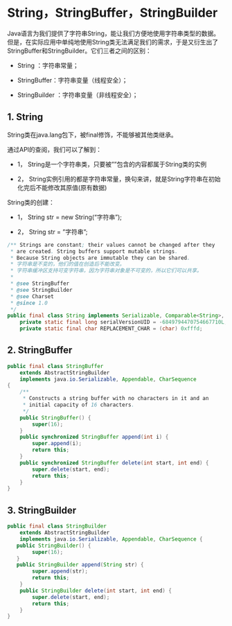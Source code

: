 # String，StringBuffer，StringBuilder

Java语言为我们提供了字符串String，能让我们方便地使用字符串类型的数据。但是，在实际应用中单纯地使用String类无法满足我们的需求，于是又衍生出了StringBuffer和StringBuilder。它们三者之间的区别：

* String ：字符串常量；
* StringBuffer：字符串变量（线程安全）；

* StringBuilder ：字符串变量（非线程安全）；

## 1. String

String类在java.lang包下，被final修饰，不能够被其他类继承。

通过API的查阅，我们可以了解到：

* 1，  String是一个字符串类，只要被””包含的内容都属于String类的实例

* 2，  String实例引用的都是字符串常量，换句来讲，就是String字符串在初始化完后不能修改其原值\(原有数据\)

String类的创建：

* 1，  String  str = new String\(“字符串”\);

* 2，  String  str = ”字符串”;



```java
/** Strings are constant; their values cannot be changed after they
 * are created. String buffers support mutable strings.
 * Because String objects are immutable they can be shared. 
 * 字符串是不变的，他们的值在创造后不能改变。
 * 字符串缓冲区支持可变字符串，因为字符串对象是不可变的，所以它们可以共享。
 * 
 * @see StringBuffer
 * @see StringBuilder
 * @see Charset
 * @since 1.0
 */
public final class String implements Serializable, Comparable<String>, CharSequence {
    private static final long serialVersionUID = -6849794470754667710L;
    private static final char REPLACEMENT_CHAR = (char) 0xfffd;
```

## 2. StringBuffer

```java
public final class StringBuffer
    extends AbstractStringBuilder
    implements java.io.Serializable, Appendable, CharSequence
{
    /**
     * Constructs a string buffer with no characters in it and an
     * initial capacity of 16 characters.
     */
    public StringBuffer() {
        super(16);
    }
    public synchronized StringBuffer append(int i) {
        super.append(i);
        return this;
    }
    public synchronized StringBuffer delete(int start, int end) {
        super.delete(start, end);
        return this;
    }
}
```

## 3. StringBuilder

```java
public final class StringBuilder 
    extends AbstractStringBuilder 
    implements java.io.Serializable, Appendable, CharSequence {
   public StringBuilder() {
        super(16);
   }
   public StringBuilder append(String str) {
        super.append(str);
        return this;
    }
    public StringBuilder delete(int start, int end) {
        super.delete(start, end);
        return this;
    }
}
```



